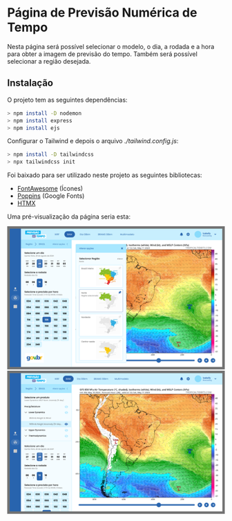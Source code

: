 # Página de Previsão Numérica de Tempo

Nesta página será possível selecionar o modelo, o dia, a rodada e a hora para obter a imagem de previsão do tempo. Também será possível selecionar a região desejada.

## Instalação

O projeto tem as seguintes dependências:

```bash
> npm install -D nodemon
> npm install express
> npm install ejs
```

Configurar o Tailwind e depois o arquivo _./tailwind.config.js_:

```bash
> npm install -D tailwindcss
> npx tailwindcss init
```

Foi baixado para ser utilizado neste projeto as seguintes bibliotecas:

- [FontAwesome](https://fontawesome.com/icons) (Ícones)
- [Poppins](https://fonts.google.com/specimen/Poppins) (Google Fonts)
- [HTMX](https://htmx.org/)

Uma pré-visualização da página seria esta:

![Dashboard](./public/img/screenshot-1.png)
![Dashboard](./public/img/screenshot-2.png)
